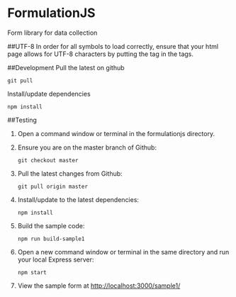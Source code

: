 # FormulationJS
Form library for data collection

##UTF-8
In order for all symbols to load correctly, ensure that your html page allows for UTF-8 characters by putting the tag <meta charset="UTF-8"> in the <head> tags.

##Development
Pull the latest on github
```
git pull
```
Install/update dependencies
```
npm install
```

##Testing
1. Open a command window or terminal in the formulationjs directory.
2. Ensure you are on the master branch of Github:

    ```
    git checkout master
    ```

3. Pull the latest changes from Github:

    ```
    git pull origin master
    ```

4. Install/update to the latest dependencies:

    ```
    npm install
    ```

5. Build the sample code:

    ```
    npm run build-sample1
    ```

6. Open a new command window or terminal in the same directory and run your local Express server:

    ```
    npm start
    ```

7. View the sample form at [http://localhost:3000/sample1/](http://localhost:3000/sample1/)
